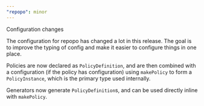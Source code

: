 ```yaml
---
"repopo": minor
---
```


Configuration changes

The configuration for repopo has changed a lot in this release. The goal is to improve the typing of config and make it
easier to configure things in one place.

Policies are now declared as `PolicyDefinition`, and are then combined with a configuration (if the policy has
configuration) using `makePolicy` to form a `PolicyInstance`, which is the primary type used internally.

Generators now generate `PolicyDefinition`s, and can be used directly inline with `makePolicy`.

